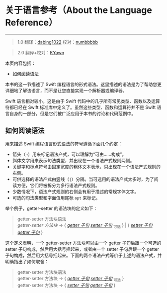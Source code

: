 # 关于语言参考（About the Language Reference）
-----------------

> 1.0
> 翻译：[dabing1022](https://github.com/dabing1022)
> 校对：[numbbbbb](https://github.com/numbbbbb)

> 2.0
> 翻译+校对：[KYawn](https://github.com/KYawn)

本页内容包括：

- [如何阅读语法](#how_to_read_the_grammar)

本书的这一节描述了 Swift 编程语言的形式语法。这里描述的语法是为了帮助您更详细地了解该语言，而不是让您直接实现一个解析器或编译器。

Swift 语言相对较小，这是由于 Swift 代码中的几乎所有常见类型、函数以及运算符都已经在 Swift 标准库中定义了。虽然这些类型、函数和运算符并不是 Swift 语言自身的一部分，但是它们被广泛应用于本书的讨论和代码范例中。

<a name="how_to_read_the_grammar"></a>
## 如何阅读语法

用来描述 Swift 编程语言形式语法的符号遵循下面几个约定：

-  箭头（`→`）用来标记语法产式，可以理解为“可由……构成”。
-  斜体文字用来表示句法类型，并出现在一个语法产式规则两侧。
-  关键字和标点符号由固定宽度的粗体文本表示，只出现在一个语法产式规则的右侧。
-  可供选择的语法产式由竖线（`|`）分隔。当可选用的语法产式太多时，为了阅读方便，它们将被拆分为多行语法产式规则。
-  少数情况下，语法产式规则的右侧会有用于描述的常规字体文字。
-  可选的句法类型和字面值用尾标 `opt` 来标记。

举个例子，getter-setter 的语法块的定义如下：

> getter-setter 方法块语法  
> *getter-setter 方法块* → { [*getter 子句*](https://developer.apple.com/library/prerelease/ios/documentation/Swift/Conceptual/Swift_Programming_Language/Declarations.html#//apple_ref/swift/grammar/getter-clause) [*setter 子句*](https://developer.apple.com/library/prerelease/ios/documentation/Swift/Conceptual/Swift_Programming_Language/Declarations.html#//apple_ref/swift/grammar/setter-clause) <sub>可选</sub> } | { [*setter 子句*](https://developer.apple.com/library/prerelease/ios/documentation/Swift/Conceptual/Swift_Programming_Language/Declarations.html#//apple_ref/swift/grammar/setter-clause) [*getter 子句*](https://developer.apple.com/library/prerelease/ios/documentation/Swift/Conceptual/Swift_Programming_Language/Declarations.html#//apple_ref/swift/grammar/getter-clause) }

这个定义表明，一个 getter-setter 方法块可以由一个 getter 子句后跟一个可选的 setter 子句构成，然后用大括号括起来，或者由一个 setter 子句后跟一个 getter 子句构成，然后用大括号括起来。下面的两个语法产式等价于上述的语法产式，并明确指出了如何取舍：

> getter-setter 方法块语法  
> getter-setter 方法块 → { [*getter 子句*](https://developer.apple.com/library/prerelease/ios/documentation/Swift/Conceptual/Swift_Programming_Language/Declarations.html#//apple_ref/swift/grammar/getter-clause)  [*setter 子句*](https://developer.apple.com/library/prerelease/ios/documentation/Swift/Conceptual/Swift_Programming_Language/Declarations.html#//apple_ref/swift/grammar/setter-clause) <sub>可选</sub> }  
> getter-setter 方法块 → { [*setter 子句*](https://developer.apple.com/library/prerelease/ios/documentation/Swift/Conceptual/Swift_Programming_Language/Declarations.html#//apple_ref/swift/grammar/setter-clause) [*getter 子句*](https://developer.apple.com/library/prerelease/ios/documentation/Swift/Conceptual/Swift_Programming_Language/Declarations.html#//apple_ref/swift/grammar/getter-clause) }

